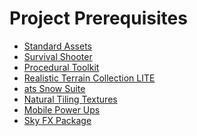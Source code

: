 Project Prerequisites
============================

* [Standard Assets](https://www.assetstore.unity3d.com/en/#!/content/32351)
* [Survival Shooter](https://www.assetstore.unity3d.com/en/?_ga=1.5341939.1943467418.1475687219#!/content/40756)
* [Procedural Toolkit](https://www.assetstore.unity3d.com/en/#!/content/16508)
* [Realistic Terrain Collection LITE](https://www.assetstore.unity3d.com/en/#!/content/47726)
* [ats Snow Suite](https://www.assetstore.unity3d.com/en/#!/content/4144)
* [Natural Tiling Textures](https://www.assetstore.unity3d.com/en/#!/content/35173)
* [Mobile Power Ups](https://www.assetstore.unity3d.com/en/#!/content/36106)
* [Sky FX Package](https://www.assetstore.unity3d.com/en/#!/content/19242)
